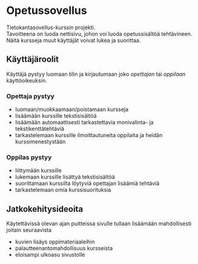 # Opetussovellus
Tietokantasovellus-kurssin projekti. \
Tavoitteena on luoda nettisivu, johon voi luoda opetussisältöä tehtävineen. Näitä kursseja muut käyttäjät voivat lukea ja suorittaa.

## Käyttäjäroolit

Käyttäjä pystyy luomaan tilin ja kirjautumaan joko _opettajan_ tai _oppilaan_ käyttöoikeuksin.

### Opettaja pystyy
  - luomaan/muokkaamaan/poistamaan kursseja
  - lisäämään kurssille tekstisisältöä
  - lisäämään automaattisesti tarkastettavia monivalinta- ja tekstikenttätehtäviä
  - tarkastelemaan kurssille ilmoittautuneita oppilaita ja heidän kurssimenestystään

### Oppilas pystyy
  - liittymään kurssille
  - lukemaan kurssille lisättyä tekstisisältöä
  - suorittamaan kurssilta löytyviä opettajan lisäämiä tehtäviä
  - tarkastelemaan omia kurssisuorituksia

## Jatkokehitysideoita
Käytettävissä olevan ajan puitteissa sivulle tullaan lisäämään mahdollisesti joitain seuraavista
  - kuvien lisäys oppimateriaaleihin
  - palautteenantomahdollisuus kursseista
  - eloisampi ulkoasu sivustolle
